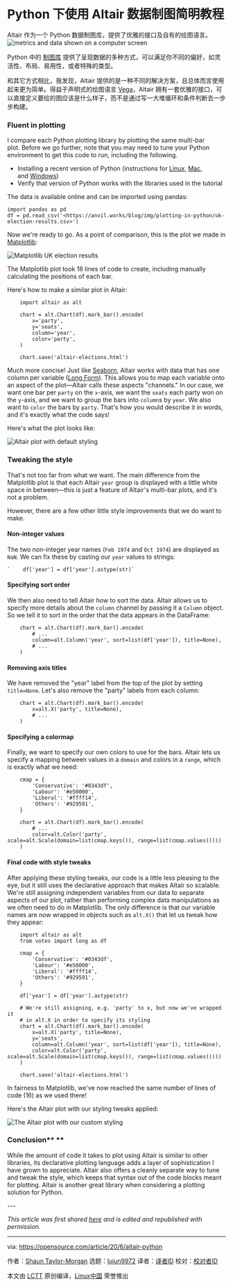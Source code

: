 [#]: collector: (lujun9972)
[#]: translator: ()
[#]: reviewer: ( )
[#]: publisher: ( )
[#]: url: ( )
[#]: subject: (Concise data plotting in Python with Altair)
[#]: via: (https://opensource.com/article/20/6/altair-python)
[#]: author: (Shaun Taylor-Morgan https://opensource.com/users/shaun-taylor-morgan)

Python 下使用 Altair 数据制图简明教程
======
Altair 作为一个 Python 数据制图库，提供了优雅的接口及自有的绘图语言。
![metrics and data shown on a computer screen][1]

Python 中的 [制图库][2] 提供了呈现数据的多种方式，可以满足你不同的偏好，如灵活性、布局、易用性，或者特殊的类型。

和其它方式相比，我发现，Altair 提供的是一种不同的解决方案，且总体而言使用起来更为简单。得益于声明式的绘图语言 [Vega][3]，Altair 拥有一套优雅的接口，可以直接定义要绘的图应该是什么样子，而不是通过写一大堆循环和条件判断去一步步构建。

### Fluent in plotting

I compare each Python plotting library by plotting the same multi-bar plot. Before we go further, note that you may need to tune your Python environment to get this code to run, including the following. 

  * Installing a recent version of Python (instructions for [Linux][4], [Mac][5], and [Windows][6])
  * Verify that version of Python works with the libraries used in the tutorial



The data is available online and can be imported using pandas:


```
import pandas as pd
df = pd.read_csv('<https://anvil.works/blog/img/plotting-in-python/uk-election-results.csv>')
```

Now we're ready to go. As a point of comparison, this is the plot we made in [Matplotlib][7]:

![Matplotlib UK election results][8]

The Matplotlib plot took 16 lines of code to create, including manually calculating the positions of each bar.

Here's how to make a similar plot in Altair:


```
    import altair as alt

    chart = alt.Chart(df).mark_bar().encode(
        x='party',
        y='seats',
        column='year',
        color='party',
    )

    chart.save('altair-elections.html')
```

Much more concise! Just like [Seaborn][9], Altair works with data that has one column per variable ([Long Form][10]). This allows you to map each variable onto an aspect of the plot—Altair calls these aspects "channels." In our case, we want one bar per `party` on the `x`-axis, we want the `seats` each party won on the `y`-axis, and we want to group the bars into `column`s by `year`. We also want to `color` the bars by `party`. That's how you would describe it in words, and it's exactly what the code says!

Here's what the plot looks like:

![Altair plot with default styling][11]

### Tweaking the style

That's not too far from what we want. The main difference from the Matplotlib plot is that each Altair `year` group is displayed with a little white space in between—this is just a feature of Altair's multi-bar plots, and it's not a problem.

However, there are a few other little style improvements that we do want to make.

#### Non-integer values

The two non-integer year names (`Feb 1974` and `Oct 1974`) are displayed as `NaN`. We can fix these by casting our `year` values to strings:


```
`    df['year'] = df['year'].astype(str)`
```

#### Specifying sort order

We then also need to tell Altair how to sort the data. Altair allows us to specify more details about the `column` channel by passing it a `Column` object. So we tell it to sort in the order that the data appears in the DataFrame:


```
    chart = alt.Chart(df).mark_bar().encode(
        # ...
        column=alt.Column('year', sort=list(df['year']), title=None),
        # ...
    )
```

#### Removing axis titles

We have removed the "year" label from the top of the plot by setting `title=None`. Let's also remove the "party" labels from each column:


```
    chart = alt.Chart(df).mark_bar().encode(
        x=alt.X('party', title=None),
        # ...
    )
```

#### Specifying a colormap

Finally, we want to specify our own colors to use for the bars. Altair lets us specify a mapping between values in a `domain` and colors in a `range`, which is exactly what we need:


```
    cmap = {
        'Conservative': '#0343df',
        'Labour': '#e50000',
        'Liberal': '#ffff14',
        'Others': '#929591',
    }

    chart = alt.Chart(df).mark_bar().encode(
        # ...
        color=alt.Color('party', scale=alt.Scale(domain=list(cmap.keys()), range=list(cmap.values())))
    )
```

#### Final code with style tweaks

After applying these styling tweaks, our code is a little less pleasing to the eye, but it still uses the declarative approach that makes Altair so scalable. We're still assigning independent variables from our data to separate aspects of our plot, rather than performing complex data manipulations as we often need to do in Matplotlib. The only difference is that our variable names are now wrapped in objects such as `alt.X()` that let us tweak how they appear:


```
    import altair as alt
    from votes import long as df

    cmap = {
        'Conservative': '#0343df',
        'Labour': '#e50000',
        'Liberal': '#ffff14',
        'Others': '#929591',
    }

    df['year'] = df['year'].astype(str)

    # We're still assigning, e.g. 'party' to x, but now we've wrapped it
    # in alt.X in order to specify its styling
    chart = alt.Chart(df).mark_bar().encode(
        x=alt.X('party', title=None),
        y='seats',
        column=alt.Column('year', sort=list(df['year']), title=None),
        color=alt.Color('party', scale=alt.Scale(domain=list(cmap.keys()), range=list(cmap.values())))
    )

    chart.save('altair-elections.html')
```

In fairness to Matplotlib, we've now reached the same number of lines of code (16) as we used there!

Here's the Altair plot with our styling tweaks applied:

![The Altair plot with our custom styling][12]

### Conclusion** **

While the amount of code it takes to plot using Altair is similar to other libraries, its declarative plotting language adds a layer of sophistication I have grown to appreciate. Altair also offers a cleanly separate way to tune and tweak the style, which keeps that syntax out of the code blocks meant for plotting. Altair is another great library when considering a plotting solution for Python. 

\---

_This article was first shared [here][13] and is edited and republished with permission._

--------------------------------------------------------------------------------

via: https://opensource.com/article/20/6/altair-python

作者：[Shaun Taylor-Morgan][a]
选题：[lujun9972][b]
译者：[译者ID](https://github.com/译者ID)
校对：[校对者ID](https://github.com/校对者ID)

本文由 [LCTT](https://github.com/LCTT/TranslateProject) 原创编译，[Linux中国](https://linux.cn/) 荣誉推出

[a]: https://opensource.com/users/shaun-taylor-morgan
[b]: https://github.com/lujun9972
[1]: https://opensource.com/sites/default/files/styles/image-full-size/public/lead-images/metrics_data_dashboard_system_computer_analytics.png?itok=oxAeIEI- (metrics and data shown on a computer screen)
[2]: https://opensource.com/article/20/4/plot-data-python
[3]: https://vega.github.io/vega/
[4]: https://opensource.com/article/20/4/install-python-linux
[5]: https://opensource.com/article/19/5/python-3-default-mac
[6]: https://opensource.com/article/19/8/how-install-python-windows
[7]: https://opensource.com/article/20/5/matplotlib-python
[8]: https://opensource.com/sites/default/files/uploads/matplotlib_1_1.png (Matplotlib UK election results)
[9]: https://anvil.works/blog/plotting-in-seaborn
[10]: https://anvil.works/blog/tidy-data
[11]: https://opensource.com/sites/default/files/uploads/altair-first-try.png (Altair plot with default styling)
[12]: https://opensource.com/sites/default/files/uploads/altair_3.png (The Altair plot with our custom styling.)
[13]: https://anvil.works/blog/plotting-in-altair
